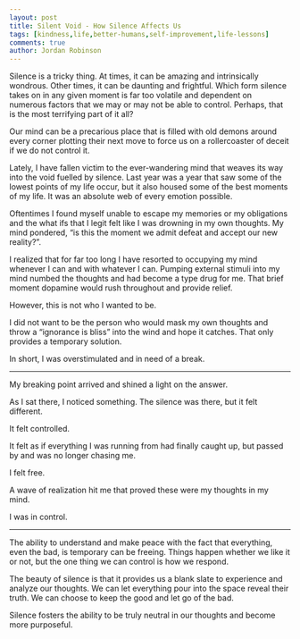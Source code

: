 ```yaml
---
layout: post
title: Silent Void - How Silence Affects Us
tags: [kindness,life,better-humans,self-improvement,life-lessons]
comments: true
author: Jordan Robinson
---
```


Silence is a tricky thing. At times, it can be amazing and intrinsically wondrous. Other times, it can be daunting and frightful. Which form silence takes on in any given moment is far too volatile and dependent on numerous factors that we may or may not be able to control. Perhaps, that is the most terrifying part of it all?

Our mind can be a precarious place that is filled with old demons around every corner plotting their next move to force us on a rollercoaster of deceit if we do not control it.

Lately, I have fallen victim to the ever-wandering mind that weaves its way into the void fuelled by silence. Last year was a year that saw some of the lowest points of my life occur, but it also housed some of the best moments of my life. It was an absolute web of every emotion possible.

Oftentimes I found myself unable to escape my memories or my obligations and the what ifs that I legit felt like I was drowning in my own thoughts. My mind pondered, “is this the moment we admit defeat and accept our new reality?”.

I realized that for far too long I have resorted to occupying my mind whenever I can and with whatever I can. Pumping external stimuli into my mind numbed the thoughts and had become a type drug for me. That brief moment dopamine would rush throughout and provide relief.

However, this is not who I wanted to be.

I did not want to be the person who would mask my own thoughts and throw a “ignorance is bliss” into the wind and hope it catches. That only provides a temporary solution.

In short, I was overstimulated and in need of a break.

---

My breaking point arrived and shined a light on the answer.

As I sat there, I noticed something. The silence was there, but it felt different.

It felt controlled.

It felt as if everything I was running from had finally caught up, but passed by and was no longer chasing me.

I felt free.

A wave of realization hit me that proved these were my thoughts in my mind.

I was in control.

---

The ability to understand and make peace with the fact that everything, even the bad, is temporary can be freeing. Things happen whether we like it or not, but the one thing we can control is how we respond.

The beauty of silence is that it provides us a blank slate to experience and analyze our thoughts. We can let everything pour into the space reveal their truth. We can choose to keep the good and let go of the bad.

Silence fosters the ability to be truly neutral in our thoughts and become more purposeful.